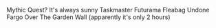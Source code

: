 Mythic Quest?
It's always sunny
Taskmaster
Futurama
Fleabag
Undone
Fargo
Over The Garden Wall (apparently it's only 2 hours)
